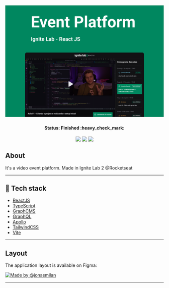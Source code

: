 

<h1 align="center">
    <img alt="EventPlatform" src="https://github.com/KRochaS/IgniteLab02/blob/master/.github/capa.png?raw=true" />
</h1>

<h4 align="center"> 
	 Status: Finished :heavy_check_mark:
</h4>

<p align="center">	
   <img src="https://img.shields.io/badge/-ReactJS-00875F?style=flat&logoColor=white" />
   
   <img src="https://img.shields.io/badge/-GraphQL-00875F?style=flat&logoColor=white" />
   
   <img src="https://img.shields.io/badge/-TailwindCSS-00875F?style=flat&logoColor=white" />

</p>


## About

It's a video event platform. Made in Ignite Lab 2 @Rocketseat 

---

## :test_tube: Tech stack

- [ReactJS](https://reactjs.org/)
- [TypeScript](https://www.typescriptlang.org/)
- [GraphCMS](https://graphcms.com/)
- [GraphQL](https://graphql.org/)
- [Apollo](https://www.apollographql.com/docs/react/)
- [TailwindCSS](https://tailwindcss.com/)
- [Vite](https://vitejs.dev/)

---

## Layout

The application layout is available on Figma:

<a href="https://www.figma.com/community/file/1120711251998877938">
  <img alt="Made by @jonasmilan" src="https://img.shields.io/badge/Acessar%20Layout%20-Figma-%2304D361">
</a>


---

